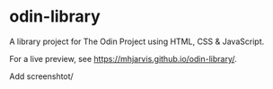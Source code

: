 # odin-library

A library project for The Odin Project using HTML, CSS & JavaScript.

For a live preview, see https://mhjarvis.github.io/odin-library/.


Add screenshtot/
